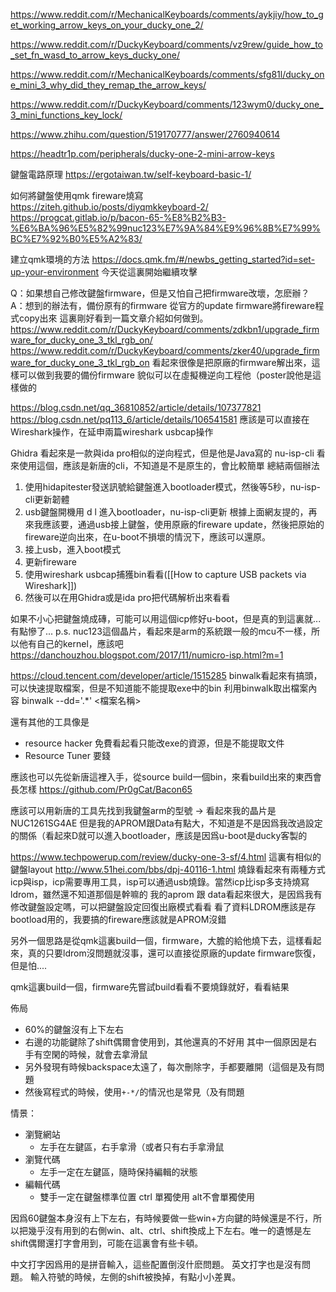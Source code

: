 
https://www.reddit.com/r/MechanicalKeyboards/comments/aykjiy/how_to_get_working_arrow_keys_on_your_ducky_one_2/

https://www.reddit.com/r/DuckyKeyboard/comments/vz9rew/guide_how_to_set_fn_wasd_to_arrow_keys_ducky_one/

https://www.reddit.com/r/MechanicalKeyboards/comments/sfg81l/ducky_one_mini_3_why_did_they_remap_the_arrow_keys/

https://www.reddit.com/r/DuckyKeyboard/comments/123wym0/ducky_one_3_mini_functions_key_lock/

https://www.zhihu.com/question/519170777/answer/2760940614

https://headtr1p.com/peripherals/ducky-one-2-mini-arrow-keys

鍵盤電路原理
https://ergotaiwan.tw/self-keyboard-basic-1/

如何將鍵盤使用qmk fireware燒寫
https://ziteh.github.io/posts/diyqmkkeyboard-2/
https://progcat.gitlab.io/p/bacon-65-%E8%B2%B3-%E6%BA%96%E5%82%99nuc123%E7%9A%84%E9%96%8B%E7%99%BC%E7%92%B0%E5%A2%83/

建立qmk環境的方法
https://docs.qmk.fm/#/newbs_getting_started?id=set-up-your-environment
今天從這裏開始繼續攻擊


Q：如果想自己修改鍵盤firmware，但是又怕自己把firmware改壞，怎麽辦？
A：想到的辦法有，備份原有的firmware
從官方的update firmware將fireware程式copy出來
這裏剛好看到一篇文章介紹如何做到。
https://www.reddit.com/r/DuckyKeyboard/comments/zdkbn1/upgrade_firmware_for_ducky_one_3_tkl_rgb_on/
https://www.reddit.com/r/DuckyKeyboard/comments/zker40/upgrade_firmware_for_ducky_one_3_tkl_rgb_on
看起來很像是把原廠的firmware解出來，這樣可以做到我要的備份firmware
貌似可以在虛擬機逆向工程他（poster說他是這樣做的

https://blog.csdn.net/qq_36810852/article/details/107377821
https://blog.csdn.net/pq113_6/article/details/106541581
應該是可以直接在Wireshark操作，在延申兩篇wireshark usbcap操作

Ghidra 看起來是一款與ida pro相似的逆向程式，但是他是Java寫的
nu-isp-cli 看來使用這個，應該是新唐的cli，不知道是不是原生的，會比較簡單
總結兩個辦法
1. 使用hidapitester發送訊號給鍵盤進入bootloader模式，然後等5秒，nu-isp-cli更新韌體
2. usb鍵盤開機用 d l 進入bootloader，nu-isp-cli更新
根據上面網友提的，再來我應該要，通過usb接上鍵盤，使用原廠的fireware update，然後把原始的fireware逆向出來，在u-boot不損壞的情況下，應該可以還原。
1. 接上usb，進入boot模式
2. 更新fireware
3. 使用wireshark usbcap捕獲bin看看([[How to capture USB packets via Wireshark]])
4. 然後可以在用Ghidra或是ida pro把代碼解析出來看看

如果不小心把鍵盤燒成磚，可能可以用這個icp修好u-boot，但是真的到這裏就...有點慘了...
p.s. nuc123這個晶片，看起來是arm的系統跟一般的mcu不一樣，所以他有自己的kernel，應該吧
https://danchouzhou.blogspot.com/2017/11/numicro-isp.html?m=1

https://cloud.tencent.com/developer/article/1515285
binwalk看起來有搞頭，可以快速提取檔案，但是不知道能不能提取exe中的bin
利用binwalk取出檔案內容 binwalk --dd='.*' <檔案名稱>

還有其他的工具像是
* resource hacker 免費看起看只能改exe的資源，但是不能提取文件
* Resource Tuner 要錢

應該也可以先從新唐這裡入手，從source build一個bin，來看build出來的東西會長怎樣
https://github.com/Pr0gCat/Bacon65

應該可以用新唐的工具先找到我鍵盤arm的型號
-> 看起來我的晶片是 NUC1261SG4AE 但是我的APROM跟Data有點大，不知道是不是因爲我改過設定的關係（看起來D就可以進入bootloader，應該是因爲u-boot是ducky客製的

https://www.techpowerup.com/review/ducky-one-3-sf/4.html
這裏有相似的鍵盤layout
http://www.51hei.com/bbs/dpj-40116-1.html
燒錄看起來有兩種方式 icp與isp，icp需要專用工具，isp可以通過usb燒錄。當然icp比isp多支持燒寫ldrom，雖然還不知道那個是幹嘛的
我的aprom 跟 data看起來很大，是因爲我有修改鍵盤設定嗎，可以把鍵盤設定回復出廠模式看看
看了資料LDROM應該是存bootload用的，我要搞的fireware應該就是APROM沒錯

另外一個思路是從qmk這裏build一個，firmware，大膽的給他燒下去，這樣看起來，真的只要ldrom沒問題就沒事，還可以直接從原廠的update firmware恢復，但是怕....

qmk這裏build一個，firmware先嘗試build看看不要燒錄就好，看看結果

佈局

* 60%的鍵盤沒有上下左右
* 右邊的功能鍵除了shift偶爾會使用到，其他還真的不好用
  其中一個原因是右手有空閑的時候，就會去拿滑鼠
* 另外發現有時候backspace太遠了，每次刪除字，手都要離開（這個是及有問題
* 然後寫程式的時候，使用`+-*/`的情況也是常見（及有問題

情景：
* 瀏覽網站
	* 左手在左鍵區，右手拿滑（或者只有右手拿滑鼠
* 瀏覽代碼
	* 左手一定在左鍵區，隨時保持編輯的狀態
* 編輯代碼
	* 雙手一定在鍵盤標準位置
ctrl 單獨使用
alt不會單獨使用

因爲60鍵盤本身沒有上下左右，有時候要做一些win+方向鍵的時候還是不行，所以把幾乎沒有用到的右側win、alt、ctrl、shift換成上下左右。唯一的遺憾是左shift偶爾還打字會用到，可能在這裏會有些卡頓。

中文打字因爲用的是拼音輸入，這些配置倒沒什麽問題。
英文打字也是沒有問題。
輸入符號的時候，左側的shift被換掉，有點小小差異。
